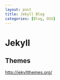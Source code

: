```yaml
---
layout: post
title: Jekyll Blog 
categories: [Blog, OSS]
--- 
```



# Jekyll 


## Themes

<http://jekyllthemes.org/>
